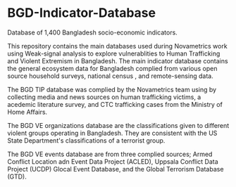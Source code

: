# BGD-Indicator-Database
Database of 1,400 Bangladesh socio-economic indicators.

This repository contains the main databases used during Novametrics work using Weak-signal analysis to explore vulnerablities to Human Trafficking and Violent Extremism in Bangladesh. The main indicator database contains the general ecosystem data for Bangladesh complied from various open source household surveys, national census , and remote-sensing data. 

The BGD TIP database was complied by the Novametrics team using by collecting media and news sources on human trafficking victims, a acedemic literature survey, and CTC trafficking cases from the Ministry of Home Affairs. 

The BGD VE organizations database are the classifications given to different violent groups operating in Bangladesh. They are consistent with the US State Department's classifications of a terrorist group.

The BGD VE events database are from three complied sources; Armed Conflict Location adn Event Data Project (ACLED), Uppsala Conflict Data Project (UCDP) Glocal Event Database, and the Global Terrorism Database (GTD). 
